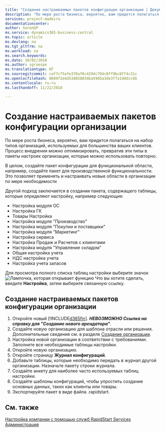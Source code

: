 ```yaml
---
title: "Создание настраиваемых пакетов конфигурации организации | Документы Майкрософт"
description: "По мере роста бизнеса, вероятно, вам придется полагаться на набор типов организаций, используемых для большинства ваших клиентов. Процесс внедрения можно оптимизировать, превратив эти типы в пакеты настроек организации, которые можно использовать повторно."
services: project-madeira
documentationcenter: 
author: SorenGP
ms.service: dynamics365-business-central
ms.topic: article
ms.devlang: na
ms.tgt_pltfrm: na
ms.workload: na
ms.search.keywords: 
ms.date: 10/01/2018
ms.author: sgroespe
ms.translationtype: HT
ms.sourcegitcommit: caf7cf5afe370af0c4294c794c0ff9bc8ff4c31c
ms.openlocfilehash: 868972e4d53d858834ba5985a3de3ffa1d4dcc6b
ms.contentlocale: ru-ru
ms.lasthandoff: 11/22/2018

---
```

# <a name="create-custom-company-configuration-packages"></a>Создание настраиваемых пакетов конфигурации организации
По мере роста бизнеса, вероятно, вам придется полагаться на набор типов организаций, используемых для большинства ваших клиентов. Процесс внедрения можно оптимизировать, превратив эти типы в пакеты настроек организации, которые можно использовать повторно.  

В целом, создайте пакет конфигурации для функциональной области, например, создайте пакет для производственной функциональности. Это позволяет применять и настраивать новые области в организации по мере необходимости  

Другой подход заключается в создании пакета, содержащего таблицы, которые определяют настройку, например следующие:  

-   Настройка модуля ОС  
-   Настройка ГК  
-   Товары Настройка  
-   Настройка модуля "Производство"  
-   Настройка модуля "Покупки и поставщики"  
-   Настройка модуля "Маркетинг"  
-   Настройка сервиса  
-   Настройка Продаж и Расчетов с клиентами  
-   Настройка модуля "Управление складом"  
-   Общая настройка учета  
-   НДС настройка учета  
-   Настройка учета запасов  

Для просмотра полного списка таблиц настройки выберите значок ![Лампочка, которая открывает функцию Что вы хотите сделать](media/ui-search/search_small.png "Что вы хотите сделать"), введите **Настройка**, затем выберите связанную ссылку.  

## <a name="to-create-a-custom-company-configuration-package"></a>Создание настраиваемых пакетов конфигурации организации  
1.  Откройте новый [!INCLUDE[d365fin](includes/d365fin_md.md)]. ***НЕВОЗМОЖНО Ссылка на справку для "Создание нового арендатора"***.   
2.  Создайте новую организацию для шаблона отрасли или решения. Дополнительные сведения см. в разделе [Создание организации](admin-how-to-create-a-new-company.md).  
3.  Настройка новой организации в соответствии с требованиями. Заполните все необходимые таблицы настройки.  
4.  Откройте новую организацию.
5. Откройте страницу **Журнал конфигураций**.  
6.  Добавьте таблицы, которые необходимо передать в журнал другой организации. Назначьте пакету строки журнала.  
7.  Создайте анкету для наиболее часто используемых таблиц настройки.  
8.  Создайте шаблоны конфигураций, чтобы упростить создание основных данных, таких как клиенты или товары.  
9.  Экспортируйте пакет в виде файла .rapidstart.  

## <a name="see-also"></a>См. также  
[Настройка компании с помощью служб RapidStart Services](admin-set-up-a-company-with-rapidstart.md)  
[Администрация](admin-setup-and-administration.md)


